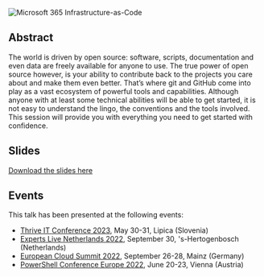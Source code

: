 ![Microsoft 365 Infrastructure-as-Code](m365-infrastructure-as-code.png)

## Abstract

The world is driven by open source: software, scripts, documentation and even data are freely available for anyone to use. The true power of open source however, is your ability to contribute back to the projects you care about and make them even better. That’s where git and GitHub come into play as a vast ecosystem of powerful tools and capabilities. Although anyone with at least some technical abilities will be able to get started, it is not easy to understand the lingo, the conventions and the tools involved. This session will provide you with everything you need to get started with confidence.

## Slides

[Download the slides here](git-github.pdf)

## Events

This talk has been presented at the following events:

- [Thrive IT Conference 2023](https://thriveconf.com/), May 30-31, Lipica (Slovenia)
- [Experts Live Netherlands 2022](https://expertslive.nl/), September 30, 's-Hertogenbosch (Netherlands)
- [European Cloud Summit 2022](https://cloudsummit.eu/), September 26-28, Mainz (Germany)
- [PowerShell Conference Europe 2022](https://psconf.eu/), June 20-23, Vienna (Austria)